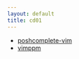 ```yaml
---
layout: default
title: cd01
---
```


* [poshcomplete-vim](https://github.com/cd01/poshcomplete-vim)
* [vimppm](https://github.com/cd01/vimppm)

